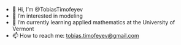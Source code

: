 - 👋 Hi, I’m @TobiasTimofeyev
- 👀 I’m interested in modeling
- 🌱 I’m currently learning applied mathematics at the University of Vermont
- 📫 How to reach me: tobias.timofeyev@gmail.com

<!---
TobiasTimofeyev/TobiasTimofeyev is a ✨ special ✨ repository because its `README.md` (this file) appears on your GitHub profile.
You can click the Preview link to take a look at your changes.
--->
